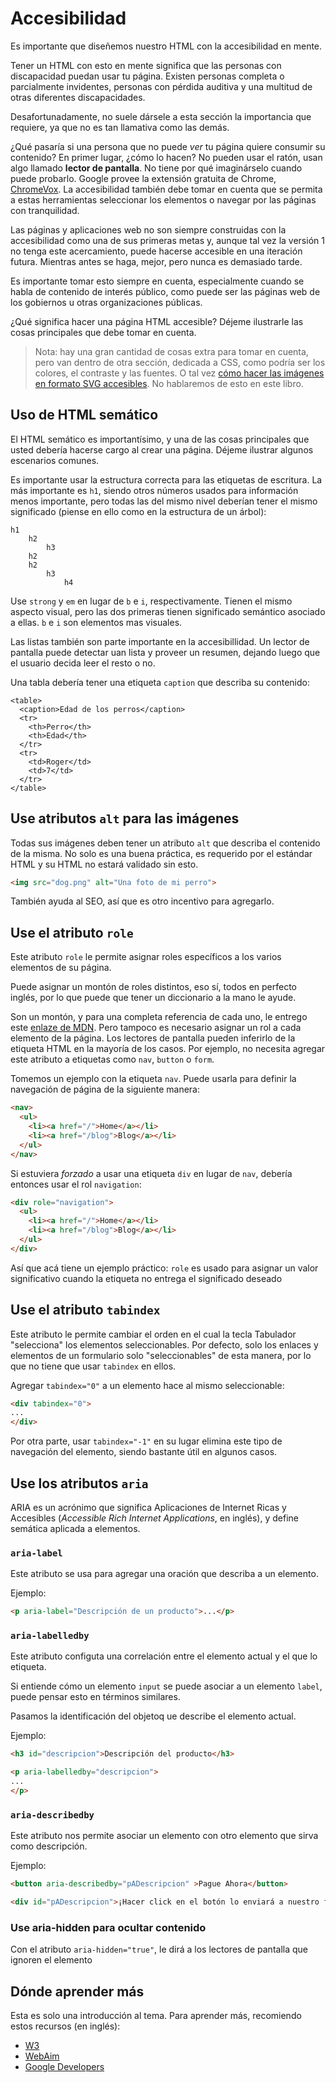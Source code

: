 # Accesibilidad

Es importante que diseñemos nuestro HTML con la accesibilidad en mente.

Tener un HTML con esto en mente significa que las personas con discapacidad puedan usar tu página. Existen personas completa o parcialmente invidentes, personas con pérdida auditiva y una multitud de otras diferentes discapacidades.

Desafortunadamente, no suele dársele a esta sección la importancia que requiere, ya que no es tan llamativa como las demás.

¿Qué pasaría si una persona que no puede *ver* tu página quiere consumir su contenido? En primer lugar, ¿cómo lo hacen? No pueden usar el ratón, usan algo llamado **lector de pantalla**. No tiene por qué imaginárselo cuando puede probarlo. Google provee la extensión gratuita de Chrome, [ChromeVox](https://chrome.google.com/webstore/detail/chromevox/kgejglhpjiefppelpmljglcjbhoiplfn/). La accesibilidad también debe tomar en cuenta que se permita a estas herramientas seleccionar los elementos o navegar por las páginas con tranquilidad.

Las páginas y aplicaciones web no son siempre construidas con la accesibilidad como una de sus primeras metas y, aunque tal vez la versión 1 no tenga este acercamiento, puede hacerse accesible en una iteración futura. Mientras antes se haga, mejor, pero nunca es demasiado tarde.

Es importante tomar esto siempre en cuenta, especialmente cuando se habla de contenido de interés público, como puede ser las páginas web de los gobiernos u otras organizaciones públicas.

¿Qué significa hacer una página HTML accesible? Déjeme ilustrarle las cosas principales que debe tomar en cuenta.

> Nota: hay una gran cantidad de cosas extra para tomar en cuenta, pero van dentro de otra sección, dedicada a CSS, como podría ser los colores, el contraste y las fuentes. O tal vez [cómo hacer las imágenes en formato SVG accesibles](https://css-tricks.com/accessible-svgs/). No hablaremos de esto en este libro.

## Uso de HTML semático

El HTML semático es importantísimo, y una de las cosas principales que usted debería hacerse cargo al crear una página. Déjeme ilustrar algunos escenarios comunes.

Es importante usar la estructura correcta para las etiquetas de escritura. La más importante es `h1`, siendo otros números usados para información menos importante, pero todas las del mismo nivel deberían tener el mismo significado (piense en ello como en la estructura de un árbol):

```
h1
	h2
		h3
	h2
	h2
		h3
			h4
```

Use `strong` y `em` en lugar de `b` e `i`, respectivamente. Tienen el mismo aspecto visual, pero las dos primeras tienen significado semántico asociado a ellas. `b` e `i` son elementos mas visuales.

Las listas también son parte importante en la accesibillidad. Un lector de pantalla puede detectar uan lista y proveer un resumen, dejando luego que el usuario decida leer el resto o no.

Una tabla debería tener una etiqueta `caption` que describa su contenido:

```
<table>
  <caption>Edad de los perros</caption>
  <tr>
    <th>Perro</th>
    <th>Edad</th>
  </tr>
  <tr>
    <td>Roger</td>
    <td>7</td>
  </tr>
</table>
```

## Use atributos `alt` para las imágenes

Todas sus imágenes deben tener un atributo `alt` que describa el contenido de la misma. No solo es una buena práctica, es requerido por el estándar HTML y su HTML no estará validado sin esto.

```html
<img src="dog.png" alt="Una foto de mi perro">
```

También ayuda al SEO, así que es otro incentivo para agregarlo.

## Use el atributo `role`

Este atributo `role` le permite asignar roles específicos a los varios elementos de su página.

Puede asignar un montón de roles distintos, eso sí, todos en perfecto inglés, por lo que puede que tener un diccionario a la mano le ayude.

Son un montón, y para una completa referencia de cada uno, le entrego este [enlaze de MDN](https://developer.mozilla.org/en-US/docs/Web/Accessibility/ARIA/Roles). Pero tampoco es necesario asignar un rol a cada elemento de la página. Los lectores de pantalla pueden inferirlo de la etiqueta HTML en la mayoría de los casos. Por ejemplo, no necesita agregar este atributo a etiquetas como `nav`, `button` o `form`.

Tomemos un ejemplo con la etiqueta `nav`. Puede usarla para definir la navegación de página de la siguiente manera:

```html
<nav>
  <ul>
    <li><a href="/">Home</a></li>
    <li><a href="/blog">Blog</a></li>
  </ul>
</nav>
```

Si estuviera *forzado* a usar una etiqueta `div` en lugar de `nav`, debería entonces usar el rol `navigation`:

```html
<div role="navigation">
  <ul>
    <li><a href="/">Home</a></li>
    <li><a href="/blog">Blog</a></li>
  </ul>
</div>
```

Así que acá tiene un ejemplo práctico: `role` es usado para asignar un valor significativo cuando la etiqueta no entrega el significado deseado

## Use el atributo `tabindex`

Este atributo le permite cambiar el orden en el cual la tecla Tabulador "selecciona" los elementos seleccionables. Por defecto, solo los enlaces y elementos de un formulario solo "seleccionables" de esta manera, por lo que no tiene que usar `tabindex` en ellos.

Agregar `tabindex="0"` a un elemento hace al mismo seleccionable:

```html
<div tabindex="0">
...
</div>
```

Por otra parte, usar `tabindex="-1"` en su lugar elimina este tipo de navegación del elemento, siendo bastante útil en algunos casos.

## Use los atributos `aria`

ARIA es un acrónimo que significa Aplicaciones de Internet Ricas y Accesibles (_Accessible Rich Internet Applications_, en inglés), y define semática aplicada a elementos.

### `aria-label`

Este atributo se usa para agregar una oración que describa a un elemento.

Ejemplo:

```html
<p aria-label="Descripción de un producto">...</p>
```

### `aria-labelledby`

Este atributo configuta una correlación entre el elemento actual y el que lo etiqueta.

Si entiende cómo un elemento `input` se puede asociar a un elemento `label`, puede pensar esto en términos similares.

Pasamos la identificación del objetoq ue describe el elemento actual.

Ejemplo:

```html
<h3 id="descripcion">Descripción del producto</h3>

<p aria-labelledby="descripcion">
...
</p>
```

### `aria-describedby`

Este atributo nos permite asociar un elemento con otro elemento que sirva como descripción.

Ejemplo:

```html
<button aria-describedby="pADescripcion" >Pague Ahora</button>

<div id="pADescripcion">¡Hacer click en el botón lo enviará a nuestro fomulario!</div>
```

### Use aria-hidden para ocultar contenido

Con el atributo `aria-hidden="true"`, le dirá a los lectores de pantalla que ignoren el elemento

## Dónde aprender más

Esta es solo una introducción al tema. Para aprender más, recomiendo estos recursos (en inglés):

- [W3](https://www.w3.org/TR/WCAG20/)
- [WebAim](https://webaim.org/)
- [Google Developers](https://developers.google.com/web/fundamentals/accessibility/)
